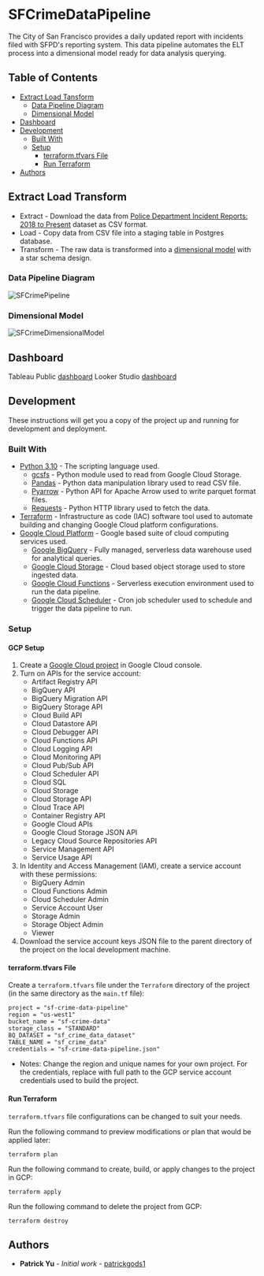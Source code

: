 # SFCrimeDataPipeline
The City of San Francisco provides a daily updated report with incidents filed with SFPD's reporting system. This data pipeline automates the ELT process into a dimensional model ready for data analysis querying.

## Table of Contents
  * [Extract Load Tansform](#extract-load-transform)
    * [Data Pipeline Diagram](#data-pipeline-diagram)
    * [Dimensional Model](#dimensional-model)
  * [Dashboard](#dashboard)
  * [Development](#development)
    * [Built With](#built-with)
    * [Setup](#setup)
      * [terraform.tfvars File](#terraform.tfvars-file)
      * [Run Terraform](#run-terraform)
  * [Authors](#authors)

## Extract Load Transform
* Extract - Download the data from [Police Department Incident Reports: 2018 to Present](https://data.sfgov.org/Public-Safety/Police-Department-Incident-Reports-2018-to-Present/wg3w-h783) dataset as CSV format.
* Load - Copy data from CSV file into a staging table in Postgres database.
* Transform - The raw data is transformed into a [dimensional model](#dimensional-model) with a star schema design.

### Data Pipeline Diagram
![SFCrimePipeline](https://user-images.githubusercontent.com/60832092/198851862-ff51a26a-1849-4f08-aee5-f833f8535fcb.png)

### Dimensional Model
![SFCrimeDimensionalModel](https://user-images.githubusercontent.com/60832092/198851851-318ad2c6-3342-435b-aadf-f15abb5b53fc.png)

## Dashboard
Tableau Public [dashboard](https://public.tableau.com/app/profile/pat3330/viz/SFCrimeData_16407224575150/Story?publish=yes)
Looker Studio [dashboard](https://lookerstudio.google.com/reporting/0736c16b-27d7-4730-a989-1b753350d539)


## Development
These instructions will get you a copy of the project up and running for development and deployment.

### Built With
* [Python 3.10](https://docs.python.org/3/) - The scripting language used.
  * [gcsfs](https://gcsfs.readthedocs.io/en/latest/) - Python module used to read from Google Cloud Storage.
  * [Pandas](https://pandas.pydata.org/) - Python data manipulation library used to read CSV file.
  * [Pyarrow](https://arrow.apache.org/docs/python/index.html) - Python API for Apache Arrow used to write parquet format files.
  * [Requests](https://docs.python-requests.org/en/latest/) - Python HTTP library used to fetch the data.
* [Terraform](https://www.terraform.io/) - Infrastructure as code (IAC) software tool used to automate building and changing Google Cloud platform configurations.
* [Google Cloud Platform](https://cloud.google.com/) - Google based suite of cloud computing services used.
  * [Google BigQuery](https://cloud.google.com/bigquery) - Fully managed, serverless data warehouse used for analytical queries.
  * [Google Cloud Storage](https://cloud.google.com/storage) - Cloud based object storage used to store ingested data.
  * [Google Cloud Functions](https://cloud.google.com/functions) - Serverless execution environment used to run the data pipeline.
  * [Google Cloud Scheduler](https://cloud.google.com/scheduler) - Cron job scheduler used to schedule and trigger the data pipeline to run.

### Setup
#### GCP Setup
1. Create a [Google Cloud project](https://console.cloud.google.com/projectcreate) in Google Cloud console.
2. Turn on APIs for the service account:
   * Artifact Registry API
   * BigQuery API
   * BigQuery Migration API
   * BigQuery Storage API
   * Cloud Build API
   * Cloud Datastore API
   * Cloud Debugger API
   * Cloud Functions API
   * Cloud Logging API
   * Cloud Monitoring API
   * Cloud Pub/Sub API
   * Cloud Scheduler API
   * Cloud SQL
   * Cloud Storage
   * Cloud Storage API
   * Cloud Trace API
   * Container Registry API
   * Google Cloud APIs
   * Google Cloud Storage JSON API
   * Legacy Cloud Source Repositories API
   * Service Management API
   * Service Usage API
3. In Identity and Access Management (IAM), create a service account with these permissions:
   * BigQuery Admin
   * Cloud Functions Admin
   * Cloud Scheduler Admin
   * Service Account User
   * Storage Admin
   * Storage Object Admin
   * Viewer
4. Download the service account keys JSON file to the parent directory of the project on the local development machine.

#### terraform.tfvars File
Create a `terraform.tfvars` file under the `Terraform` directory of the project (in the same directory as the `main.tf` file):
```
project = "sf-crime-data-pipeline"
region = "us-west1"
bucket_name = "sf-crime-data"
storage_class = "STANDARD"
BQ_DATASET = "sf_crime_data_dataset"
TABLE_NAME = "sf_crime_data"
credentials = "sf-crime-data-pipeline.json"
```
* Notes: Change the region and unique names for your own project. For the credentials, replace with full path to the GCP service account credentials used to build the project.

#### Run Terraform
`terraform.tfvars` file configurations can be changed to suit your needs.

Run the following command to preview modifications or plan that would be applied later:
```
terraform plan
```
Run the following command to create, build, or apply changes to the project in GCP:
```
terraform apply
```
Run the following command to delete the project from GCP:
```
terraform destroy
```

## Authors
* **Patrick Yu** - *Initial work* - [patrickgods1](https://github.com/patrickgods1)